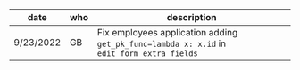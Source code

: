 |    date   | who | description                                                                                           |
|-----------|-----|-------------------------------------------------------------------------------------------------------|
| 9/23/2022 | GB  | Fix employees application adding `get_pk_func=lambda x: x.id` in `edit_form_extra_fields`             |
